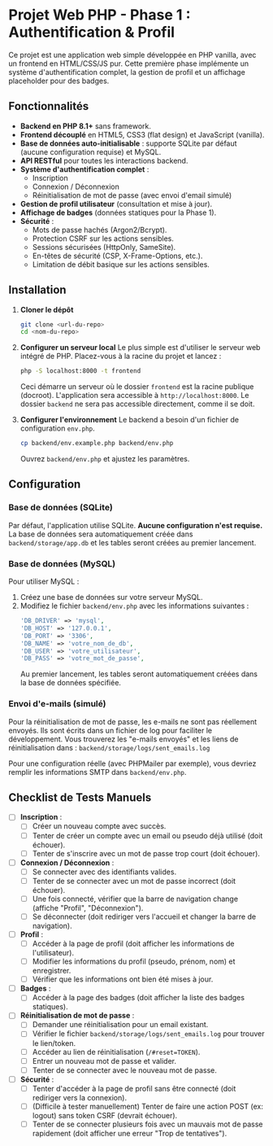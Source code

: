 # Projet Web PHP - Phase 1 : Authentification & Profil

Ce projet est une application web simple développée en PHP vanilla, avec un frontend en HTML/CSS/JS pur. Cette première phase implémente un système d'authentification complet, la gestion de profil et un affichage placeholder pour des badges.

## Fonctionnalités

- **Backend en PHP 8.1+** sans framework.
- **Frontend découplé** en HTML5, CSS3 (flat design) et JavaScript (vanilla).
- **Base de données auto-initialisable** : supporte SQLite par défaut (aucune configuration requise) et MySQL.
- **API RESTful** pour toutes les interactions backend.
- **Système d'authentification complet** :
    - Inscription
    - Connexion / Déconnexion
    - Réinitialisation de mot de passe (avec envoi d'email simulé)
- **Gestion de profil utilisateur** (consultation et mise à jour).
- **Affichage de badges** (données statiques pour la Phase 1).
- **Sécurité** :
    - Mots de passe hachés (Argon2/Bcrypt).
    - Protection CSRF sur les actions sensibles.
    - Sessions sécurisées (HttpOnly, SameSite).
    - En-têtes de sécurité (CSP, X-Frame-Options, etc.).
    - Limitation de débit basique sur les actions sensibles.

## Installation

1.  **Cloner le dépôt**
    ```bash
    git clone <url-du-repo>
    cd <nom-du-repo>
    ```

2.  **Configurer un serveur local**
    Le plus simple est d'utiliser le serveur web intégré de PHP. Placez-vous à la racine du projet et lancez :
    ```bash
    php -S localhost:8000 -t frontend
    ```
    Ceci démarre un serveur où le dossier `frontend` est la racine publique (docroot). L'application sera accessible à `http://localhost:8000`. Le dossier `backend` ne sera pas accessible directement, comme il se doit.

3.  **Configurer l'environnement**
    Le backend a besoin d'un fichier de configuration `env.php`.
    ```bash
    cp backend/env.example.php backend/env.php
    ```
    Ouvrez `backend/env.php` et ajustez les paramètres.

## Configuration

### Base de données (SQLite)

Par défaut, l'application utilise SQLite. **Aucune configuration n'est requise.** La base de données sera automatiquement créée dans `backend/storage/app.db` et les tables seront créées au premier lancement.

### Base de données (MySQL)

Pour utiliser MySQL :
1.  Créez une base de données sur votre serveur MySQL.
2.  Modifiez le fichier `backend/env.php` avec les informations suivantes :
    ```php
    'DB_DRIVER' => 'mysql',
    'DB_HOST' => '127.0.0.1',
    'DB_PORT' => '3306',
    'DB_NAME' => 'votre_nom_de_db',
    'DB_USER' => 'votre_utilisateur',
    'DB_PASS' => 'votre_mot_de_passe',
    ```
    Au premier lancement, les tables seront automatiquement créées dans la base de données spécifiée.

### Envoi d'e-mails (simulé)

Pour la réinitialisation de mot de passe, les e-mails ne sont pas réellement envoyés. Ils sont écrits dans un fichier de log pour faciliter le développement. Vous trouverez les "e-mails envoyés" et les liens de réinitialisation dans :
`backend/storage/logs/sent_emails.log`

Pour une configuration réelle (avec PHPMailer par exemple), vous devriez remplir les informations SMTP dans `backend/env.php`.

## Checklist de Tests Manuels

- [ ] **Inscription** :
    - [ ] Créer un nouveau compte avec succès.
    - [ ] Tenter de créer un compte avec un email ou pseudo déjà utilisé (doit échouer).
    - [ ] Tenter de s'inscrire avec un mot de passe trop court (doit échouer).
- [ ] **Connexion / Déconnexion** :
    - [ ] Se connecter avec des identifiants valides.
    - [ ] Tenter de se connecter avec un mot de passe incorrect (doit échouer).
    - [ ] Une fois connecté, vérifier que la barre de navigation change (affiche "Profil", "Déconnexion").
    - [ ] Se déconnecter (doit rediriger vers l'accueil et changer la barre de navigation).
- [ ] **Profil** :
    - [ ] Accéder à la page de profil (doit afficher les informations de l'utilisateur).
    - [ ] Modifier les informations du profil (pseudo, prénom, nom) et enregistrer.
    - [ ] Vérifier que les informations ont bien été mises à jour.
- [ ] **Badges** :
    - [ ] Accéder à la page des badges (doit afficher la liste des badges statiques).
- [ ] **Réinitialisation de mot de passe** :
    - [ ] Demander une réinitialisation pour un email existant.
    - [ ] Vérifier le fichier `backend/storage/logs/sent_emails.log` pour trouver le lien/token.
    - [ ] Accéder au lien de réinitialisation (`/#reset=TOKEN`).
    - [ ] Entrer un nouveau mot de passe et valider.
    - [ ] Tenter de se connecter avec le nouveau mot de passe.
- [ ] **Sécurité** :
    - [ ] Tenter d'accéder à la page de profil sans être connecté (doit rediriger vers la connexion).
    - [ ] (Difficile à tester manuellement) Tenter de faire une action POST (ex: logout) sans token CSRF (devrait échouer).
    - [ ] Tenter de se connecter plusieurs fois avec un mauvais mot de passe rapidement (doit afficher une erreur "Trop de tentatives").
